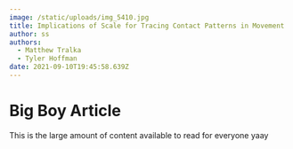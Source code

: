 ```yaml
---
image: /static/uploads/img_5410.jpg
title: Implications of Scale for Tracing Contact Patterns in Movement
author: ss
authors:
  - Matthew Tralka
  - Tyler Hoffman
date: 2021-09-10T19:45:58.639Z
---
```

# Big Boy Article

This is the large amount of content available to read for everyone yaay